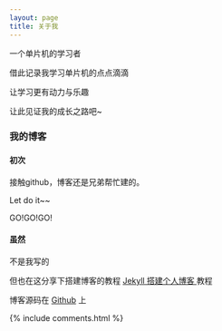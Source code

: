 ```yaml
---
layout: page
title: 关于我 
---
```


一个单片机的学习者
<p>
借此记录我学习单片机的点点滴滴
<p>
让学习更有动力与乐趣
<p>
让此见证我的成长之路吧~
<p>

<h3> 我的博客 </h3>  

<p>

<h4> 初次 </h4>
接触github，博客还是兄弟帮忙建的。
<p>
Let do it~~
<p>
GO!GO!GO!
<p>

<h4> 虽然 </h4>
<p>
不是我写的
<p>
但也在这分享下搭建博客的教程
<a href="/2016/10/jekyll_tutorials1/"> Jekyll 搭建个人博客 </a>
教程

<p> 

博客源码在 <a target="_blank" href='https://github.com/leopardpan/leopardpan.github.io/'>Github</a> 上
<p> 

<p> 

<p> 


{% include comments.html %}

